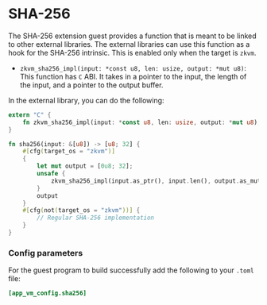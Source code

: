 # SHA-256

The SHA-256 extension guest provides a function that is meant to be linked to other external libraries. The external libraries can use this function as a hook for the SHA-256 intrinsic. This is enabled only when the target is `zkvm`.

- `zkvm_sha256_impl(input: *const u8, len: usize, output: *mut u8)`: This function has `C` ABI. It takes in a pointer to the input, the length of the input, and a pointer to the output buffer.

In the external library, you can do the following:

```rust
extern "C" {
    fn zkvm_sha256_impl(input: *const u8, len: usize, output: *mut u8);
}

fn sha256(input: &[u8]) -> [u8; 32] {
    #[cfg(target_os = "zkvm")]
    {
        let mut output = [0u8; 32];
        unsafe {
            zkvm_sha256_impl(input.as_ptr(), input.len(), output.as_mut_ptr() as *mut u8);
        }
        output
    }
    #[cfg(not(target_os = "zkvm"))] {
        // Regular SHA-256 implementation
    }
}
```

### Config parameters

For the guest program to build successfully add the following to your `.toml` file:

```toml
[app_vm_config.sha256]
```
